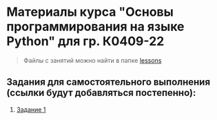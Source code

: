 # Материалы курса "Основы программирования на языке Python" для гр. К0409-22

> Файлы с занятий можно найти в папке [lessons](lessons)

## Задания для самостоятельного выполнения (ссылки будут добавляться постепенно):

1. [Задание 1](https://classroom.github.com/a/ipzIWNUb)
